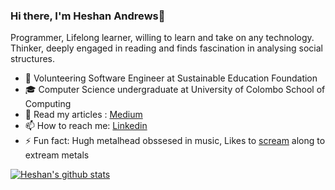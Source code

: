 ### Hi there, I'm Heshan Andrews👋

Programmer, Lifelong learner, willing to learn and take on any technology.
Thinker, deeply engaged in reading and finds fascination in analysing social structures.

- 🔭 Volunteering Software Engineer at Sustainable Education Foundation
- 🎓 Computer Science undergraduate at University of Colombo School of Computing 
- 📖 Read my articles : [Medium](https://medium.com/@heshanandrews99)
- 📫 How to reach me: [Linkedin](https://www.linkedin.com/in/heshan-andrews/)
- ⚡ Fun fact: Hugh metalhead obssesed in music, Likes to [scream](https://youtu.be/keRc2jn5RVw?t=46) along to extream metals

[![Heshan's github stats](https://github-readme-stats.vercel.app/api?username=gravewalker666)](https://github.com/gravewalker666/github-readme-stats)
